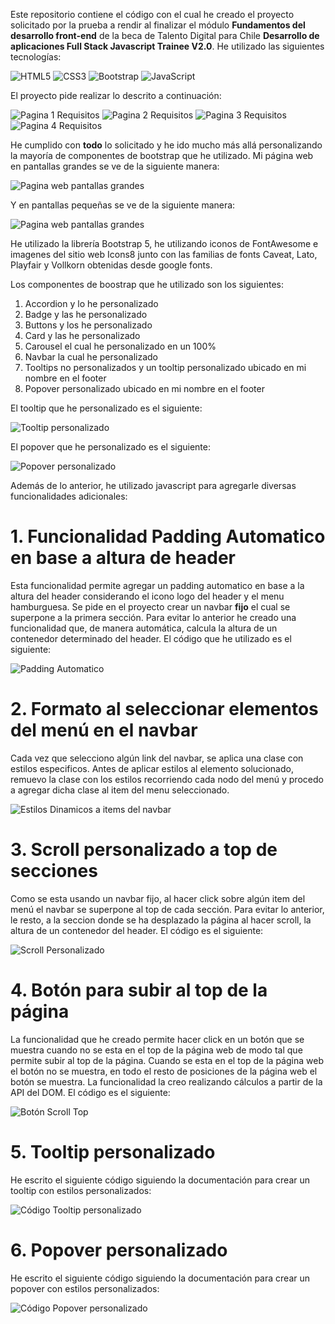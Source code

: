 Este repositorio contiene el código con el cual he creado el proyecto solicitado por la prueba a rendir al finalizar el módulo **Fundamentos del desarrollo front-end** de la beca de Talento Digital para Chile **Desarrollo de aplicaciones Full Stack Javascript Trainee V2.0**. He utilizado las siguientes tecnologías:

![HTML5](https://img.shields.io/badge/html5-%23E34F26.svg?style=for-the-badge&logo=html5&logoColor=white)
![CSS3](https://img.shields.io/badge/css3-%231572B6.svg?style=for-the-badge&logo=css3&logoColor=white)
![Bootstrap](https://img.shields.io/badge/bootstrap-%238511FA.svg?style=for-the-badge&logo=bootstrap&logoColor=white)
![JavaScript](https://img.shields.io/badge/javascript-%23323330.svg?style=for-the-badge&logo=javascript&logoColor=%23F7DF1E)

El proyecto pide realizar lo descrito a continuación:

![Pagina 1 Requisitos](./assets/img/screenshots/requisitos1.jpg)
![Pagina 2 Requisitos](./assets/img/screenshots/requisitos2.jpg)
![Pagina 3 Requisitos](./assets/img/screenshots/requisitos3.jpg)
![Pagina 4 Requisitos](./assets/img/screenshots/requisitos4.jpg)

He cumplido con **todo** lo solicitado y he ido mucho más allá personalizando la mayoría de componentes de bootstrap que he utilizado. Mi página web en pantallas grandes se ve de la siguiente manera:

![Pagina web pantallas grandes](./assets/img/screenshots/pantalla_grande.png)

Y en pantallas pequeñas se ve de la siguiente manera:

![Pagina web pantallas grandes](./assets/img/screenshots/pantalla_small.png)

He utilizado la librería Bootstrap 5, he utilizando iconos de FontAwesome e imagenes del sitio web Icons8 junto con las familias de fonts Caveat, Lato, Playfair y Vollkorn obtenidas desde google fonts.

Los componentes de boostrap que he utilizado son los siguientes:

<ol>
    <li>Accordion y lo he personalizado</li>
    <li>Badge y las he personalizado</li>
    <li>Buttons y los he personalizado</li>
    <li>Card y las he personalizado</li>
    <li>Carousel el cual he personalizado en un 100%</li>
    <li>Navbar la cual he personalizado</li>
    <li>Tooltips no personalizados y un tooltip personalizado ubicado en mi nombre en el footer</li>
    <li>Popover personalizado ubicado en mi nombre en el footer</li>
</ol>

El tooltip que he personalizado es el siguiente:

![Tooltip personalizado](./assets/img/screenshots/tooltip_personalizado.jpg)

El popover que he personalizado es el siguiente:

![Popover personalizado](./assets/img/screenshots/popover_personalizado.jpg)

Además de lo anterior, he utilizado javascript para agregarle diversas funcionalidades adicionales:

# 1. Funcionalidad Padding Automatico en base a altura de header

Esta funcionalidad permite agregar un padding automatico en base a la altura del header considerando el icono logo del header y el menu hamburguesa. Se pide en el proyecto crear un navbar **fijo** el cual se superpone a la primera sección. Para evitar lo anterior he creado una funcionalidad que, de manera automática, calcula la altura de un contenedor determinado del header.
El código que he utilizado es el siguiente:

![Padding Automatico](./assets/img/screenshots/padding_automatico.png)

# 2. Formato al seleccionar elementos del menú en el navbar

Cada vez que selecciono algún link del navbar, se aplica una clase con estilos especificos. Antes de aplicar estilos al elemento solucionado, remuevo la clase con los estilos recorriendo cada nodo del menú y procedo a agregar dicha clase al item del menu seleccionado.

![Estilos Dinamicos a items del navbar](./assets/img/screenshots/formato_items_navbar.png)

# 3. Scroll personalizado a top de secciones

Como se esta usando un navbar fijo, al hacer click sobre algún item del menú el navbar se superpone al top de cada sección. Para evitar lo anterior, le resto, a la seccion donde se ha desplazado la página al hacer scroll, la altura de un contenedor del header. El código es el siguiente:

![Scroll Personalizado](./assets/img/screenshots/scroll_personalizado.png)

# 4. Botón para subir al top de la página

La funcionalidad que he creado permite hacer click en un botón que se muestra cuando no se esta en el top de la página web de modo tal que permite subir al top de la página. Cuando se esta en el top de la página web el botón no se muestra, en todo el resto de posiciones de la página web el botón se muestra. La funcionalidad la creo realizando cálculos a partir de la API del DOM. El código es el siguiente:

![Botón Scroll Top](./assets/img/screenshots/funcionalidad_scroll_top.png)

# 5. Tooltip personalizado

He escrito el siguiente código siguiendo la documentación para crear un tooltip con estilos personalizados:

![Código Tooltip personalizado](./assets/img/screenshots/tooltip_personalizado_codigo.png)

# 6. Popover personalizado

He escrito el siguiente código siguiendo la documentación para crear un popover con estilos personalizados:

![Código Popover personalizado](./assets/img/screenshots/popover_personalizado_codigo.png)
